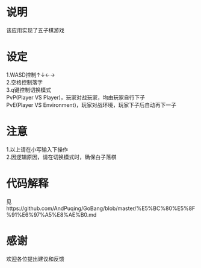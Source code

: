 # 说明
  该应用实现了五子棋游戏
# 设定
  1.WASD控制↑↓←→  
  2.空格控制落字  
  3.q键控制切换模式  
      PvP(Player VS Player)，玩家对战玩家，均由玩家自行下子  
      PvE(Player VS Environment)，玩家对战环境，玩家下子后自动再下一子  
# 注意
  1.以上请在小写输入下操作  
  2.因逻辑原因，请在切换模式时，确保白子落棋
# 代码解释
  见https://github.com/AndPuqing/GoBang/blob/master/%E5%BC%80%E5%8F%91%E6%97%A5%E8%AE%B0.md
# 感谢
  欢迎各位提出建议和反馈
